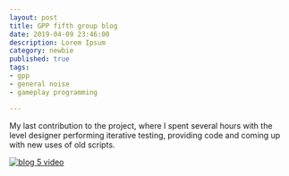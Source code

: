 ```yaml
---
layout: post
title: GPP fifth group blog
date: 2019-04-09 23:46:00
description: Lorem Ipsum
category: newbie
published: true
tags: 
- gpp
- general noise
- gameplay programming

---
```

My last contribution to the project, where I spent several hours with the level designer performing iterative testing, providing code and coming up with new
uses of old scripts. 

[![blog 5 video](http://img.youtube.com/vi/g5zNsRblmcs/0.jpg)](https://youtu.be/CiQXU3Ngb1U "GPP Group 5")